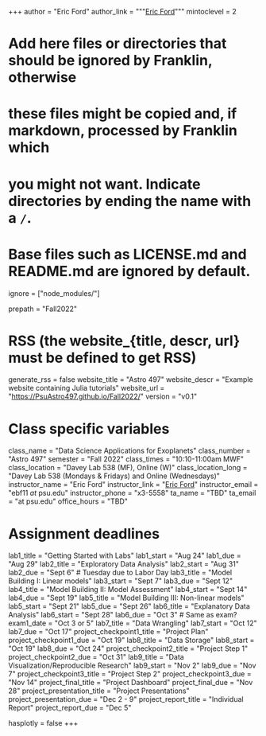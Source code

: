 +++
author = "Eric Ford"
author_link = """<a href="http://personal.psu.edu/ebf11/">Eric Ford</a>"""
mintoclevel = 2

# Add here files or directories that should be ignored by Franklin, otherwise
# these files might be copied and, if markdown, processed by Franklin which
# you might not want. Indicate directories by ending the name with a `/`.
# Base files such as LICENSE.md and README.md are ignored by default.
ignore = ["node_modules/"]

prepath = "Fall2022"


# RSS (the website_{title, descr, url} must be defined to get RSS)
generate_rss = false
website_title = "Astro 497"
website_descr = "Example website containing Julia tutorials"
website_url   = "https://PsuAstro497.github.io/Fall2022/"
version = "v0.1"

# Class specific variables
class_name = "Data Science Applications for Exoplanets"
class_number = "Astro 497"
semester = "Fall 2022"
class_times = "10:10-11:00am MWF"
class_location = "Davey Lab 538 (MF), Online (W)"
class_location_long = "Davey Lab 538 (Mondays & Fridays) and Online (Wednesdays)"
instructor_name = "Eric Ford"
instructor_link = "[Eric Ford](http://personal.psu.edu/ebf11/)"
instructor_email = "ebf11 _at_ psu.edu"
instructor_phone = "x3-5558"
ta_name = "TBD"
ta_email = "at psu.edu"
office_hours = "TBD"

# Assignment deadlines
lab1_title = "Getting Started with Labs"
lab1_start = "Aug 24"
lab1_due = "Aug 29"
lab2_title = "Exploratory Data Analysis"
lab2_start = "Aug 31"
lab2_due = "Sept 6" # Tuesday due to Labor Day
lab3_title = "Model Building I: Linear models"
lab3_start = "Sept 7"
lab3_due = "Sept 12"
lab4_title = "Model Building II: Model Assessment"
lab4_start = "Sept 14"
lab4_due = "Sept 19"
lab5_title = "Model Building III: Non-linear models"
lab5_start = "Sept 21"
lab5_due = "Sept 26"
lab6_title = "Explanatory Data Analysis"
lab6_start = "Sept 28"
lab6_due = "Oct 3" # Same as exam?
exam1_date = "Oct 3 or 5"
lab7_title = "Data Wrangling"
lab7_start = "Oct 12"
lab7_due = "Oct 17"
project_checkpoint1_title = "Project Plan"
project_checkpoint1_due = "Oct 19"
lab8_title = "Data Storage"
lab8_start = "Oct 19"
lab8_due = "Oct 24"
project_checkpoint2_title = "Project Step 1"
project_checkpoint2_due = "Oct 31"
lab9_title = "Data Visualization/Reproducible Research"
lab9_start = "Nov 2"
lab9_due = "Nov 7"
project_checkpoint3_title = "Project Step 2"
project_checkpoint3_due = "Nov 14"
project_final_title = "Project Dashboard"
project_final_due = "Nov 28"
project_presentation_title = "Project Presentations"
project_presentation_due = "Dec 2 - 9"
project_report_title = "Individual Report"
project_report_due = "Dec 5"

hasplotly = false
+++
